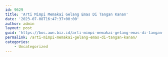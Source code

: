 ```yaml
---
id: 9629
title: 'Arti Mimpi Memakai Gelang Emas Di Tangan Kanan'
date: '2023-07-08T16:47:37+00:00'
author: admin
layout: post
guid: 'https://bos.awn.biz.id/arti-mimpi-memakai-gelang-emas-di-tangan-kanan/'
permalink: /arti-mimpi-memakai-gelang-emas-di-tangan-kanan/
categories:
    - Uncategorized
---
```


